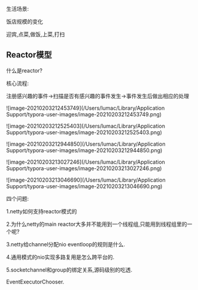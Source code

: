 生活场景:

饭店规模的变化

迎宾,点菜,做饭,上菜,打扫

## Reactor模型

什么是reactor?

核心流程:

注册感兴趣的事件->扫描是否有感兴趣的事件发生->事件发生后做出相应的处理

![image-20210203212453749](/Users/lumac/Library/Application Support/typora-user-images/image-20210203212453749.png)

![image-20210203212525403](/Users/lumac/Library/Application Support/typora-user-images/image-20210203212525403.png)

![image-20210203212944850](/Users/lumac/Library/Application Support/typora-user-images/image-20210203212944850.png)

![image-20210203213027246](/Users/lumac/Library/Application Support/typora-user-images/image-20210203213027246.png)

![image-20210203213046690](/Users/lumac/Library/Application Support/typora-user-images/image-20210203213046690.png)

四个问题:

1.netty如何支持reactor模式的

2.为什么netty的main reactor大多并不能用到一个线程组,只能用到线程组里的一个呢?

3.netty给channel分配nio eventloop的规则是什么.

4.通用模式的nio实现多路复用是怎么跨平台的.

5.socketchannel和group的绑定关系,源码级别的吃透.

EventExecutorChooser.

